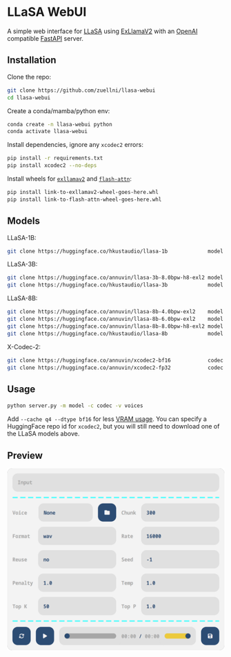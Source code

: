 # LLaSA WebUI
A simple web interface for [LLaSA](https://huggingface.co/collections/HKUSTAudio/llasa-679b87dbd06ac556cc0e0f44) using [ExLlamaV2](https://github.com/turboderp-org/exllamav2) with an [OpenAI](https://platform.openai.com/docs/guides/text-to-speech) compatible [FastAPI](https://github.com/fastapi/fastapi) server.

## Installation
Clone the repo:
```sh
git clone https://github.com/zuellni/llasa-webui
cd llasa-webui
```

Create a conda/mamba/python env:
```sh
conda create -n llasa-webui python
conda activate llasa-webui
```

Install dependencies, ignore any `xcodec2` errors:
```sh
pip install -r requirements.txt
pip install xcodec2 --no-deps
```

Install wheels for [`exllamav2`](https://github.com/turboderp-org/exllamav2/releases/latest) and [`flash-attn`](https://github.com/kingbri1/flash-attention/releases/latest):
```sh
pip install link-to-exllamav2-wheel-goes-here.whl
pip install link-to-flash-attn-wheel-goes-here.whl
```

## Models
LLaSA-1B:
```sh
git clone https://huggingface.co/hkustaudio/llasa-1b             model # bf16
```

LLaSA-3B:
```sh
git clone https://huggingface.co/annuvin/llasa-3b-8.0bpw-h8-exl2 model # 8bpw
git clone https://huggingface.co/hkustaudio/llasa-3b             model # bf16
```

LLaSA-8B:
```sh
git clone https://huggingface.co/annuvin/llasa-8b-4.0bpw-exl2    model # 4bpw
git clone https://huggingface.co/annuvin/llasa-8b-6.0bpw-exl2    model # 6bpw
git clone https://huggingface.co/annuvin/llasa-8b-8.0bpw-h8-exl2 model # 8bpw
git clone https://huggingface.co/hkustaudio/llasa-8b             model # bf16
```

X-Codec-2:
```sh
git clone https://huggingface.co/annuvin/xcodec2-bf16            codec # bf16
git clone https://huggingface.co/annuvin/xcodec2-fp32            codec # fp32
```

## Usage
```sh
python server.py -m model -c codec -v voices
```
Add `--cache q4 --dtype bf16` for less [VRAM usage](https://www.canirunthisllm.net). You can specify a HuggingFace repo id for `xcodec2`, but you will still need to download one of the LLaSA models above.

## Preview
![Preview](assets/preview.png)
